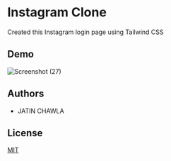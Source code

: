
# Instagram Clone

Created this Instagram login page using Tailwind CSS



## Demo


![Screenshot (27)](https://user-images.githubusercontent.com/106448198/192109877-c11acf88-1280-40c5-a26f-5d850fdf5744.png)


## Authors

- JATIN CHAWLA


## License

[MIT](LICENSE.md)

